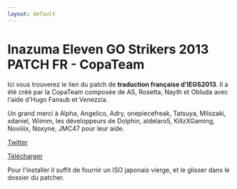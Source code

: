 ```yaml
---
layout: default
---
```


# Inazuma Eleven GO Strikers 2013 PATCH FR - CopaTeam

Ici vous trouverez le lien du patch de **traduction française d'IEGS2013**. Il a été créé par la CopaTeam composée de AS, Rosetta, Nayth et Obluda avec l'aide d'Hugo Fansub et Venezzia.

Un grand merci à Alpha, Angelico, Adry, onepiecefreak, Tatsuya, Milozaki, xdaniel, Wiimm, les développeurs de Dolphin, aldelaro5, KillzXGaming, Noviiiix, Noxyne, JMC47 pour leur aide.

[Twitter](https://twitter.com/IEGOStrikersFR)

[Télécharger](https://drive.google.com/file/d/1uCOlvSLWVCAOOuuWFK2xlnqJpN2EhzL3/view?usp=sharing)

Pour l'installer il suffit de fournir un ISO japonais vierge, et le glisser dans le dossier du patcher.
